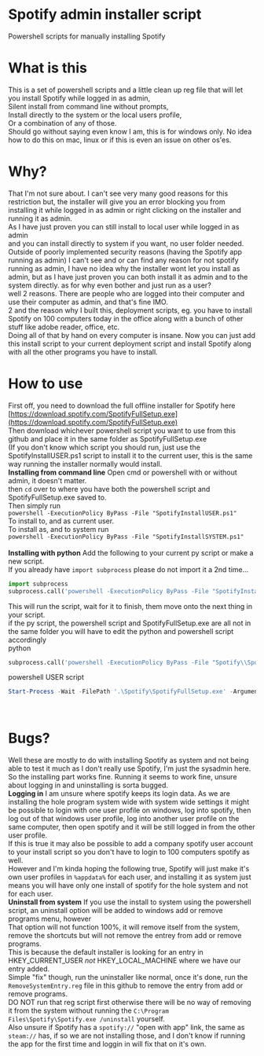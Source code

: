 # Spotify admin installer script
Powershell scripts for manually installing Spotify

# What is this
This is a set of powershell scripts and a little clean up reg file
that will let you install Spotify while logged in as admin,<br>
Silent install from command line without prompts,<br>
Install directly to the system or the local users profile,<br>
Or a combination of any of those.<br>
Should go without saying even know I am, this is for windows only. No idea how to do this on mac, linux or if this is even an issue on other os'es.

# Why?
That I'm not sure about. I can't see very many good reasons for this restriction but, the installer will give you an error blocking you from installing it while logged in as admin or right clicking on the installer and running it as admin.<br>
As I have just proven you can still install to local user while logged in as admin<br>
and you can install directly to system if you want, no user folder needed.<br>
Outside of poorly implemented security reasons (having the Spotify app running as admin) I can't see and or can find any reason for not spotify running as admin, I have no idea why the installer wont let you install as admin, but as I have just proven you can both install it as admin and to the system directly.
as for why even bother and just run as a user?<br>
well 2 reasons. There are people who are logged into their computer and use their computer as admin, and that's fine IMO.<br>
2 and the reason why I built this, deployment scripts, eg. you have to install Spotify on 100 computers today in the office along with a bunch of other stuff like adobe reader, office, etc.<br>
Doing all of that by hand on every computer is insane. Now you can just add this install script to your current deployment script and install Spotify along with all the other programs you have to install.<br>

# How to use
First off, you need to download the full offline installer for Spotify here<br>
[https://download.spotify.com/SpotifyFullSetup.exe](https://download.spotify.com/SpotifyFullSetup.exe)<br>
Then download whichever powershell script you want to use from this github and place it in the same folder as SpotifyFullSetup.exe<br>
(If you don't know which script you should run, just use the SpotifyInstallUSER.ps1 script to install it to the current user, this is the same way running the installer normally would install.<br>
**Installing from command line**
Open cmd or powershell with or without admin, it doesn't matter.<br>
then `cd` over to where you have both the powershell script and SpotifyFullSetup.exe saved to.<br>
Then simply run<br>
`powershell -ExecutionPolicy ByPass -File "SpotifyInstallUSER.ps1"`<br>
To install to, and as current user.<br>
To install as, and to system run<br>
`powershell -ExecutionPolicy ByPass -File "SpotifyInstallSYSTEM.ps1"`<br><br>
**Installing with python**
Add the following to your current py script or make a new script.<br>
If you already have `import subprocess` please do not import it a 2nd time...<br>
```python
import subprocess
subprocess.call('powershell -ExecutionPolicy ByPass -File "SpotifyInstallUSER.ps1"', shell=True)
```
This will run the script, wait for it to finish, them move onto the next thing in your script.<br>
if the py script, the powershell script and SpotifyFullSetup.exe are all not in the same folder you will have to edit the python and powershell script accordingly<br>
python<br>
```python
subprocess.call('powershell -ExecutionPolicy ByPass -File "Spotify\\SpotifyInstallUSER.ps1"', shell=True)
```
powershell USER script<br>
```powershell
Start-Process -Wait -FilePath '.\Spotify\SpotifyFullSetup.exe' -ArgumentList "/extract C:\Users\$([Environment]::UserName)\AppData\Roaming\Spotify\"
```
<br>

# Bugs?
Well these are mostly to do with installing Spotify as system and not being able to test it much as I don't really use Spotify, I'm just the sysadmin here.<br>
So the installing part works fine. Running it seems to work fine, unsure about logging in and uninstalling is sorta bugged.<br>
**Logging in**
I am unsure where spotify keeps its login data. As we are installing the hole program system wide with system wide settings it might be possible to login with one user profile on windows, log into spotify, then log out of that windows user profile, log into another user profile on the same computer, then open spotify and it will be still logged in from the other user profile.<br>
If this is true it may also be possible to add a company spotify user account to your install script so you don't have to login to 100 computers spotify as well.<br>
However and I'm kinda hoping the following true, Spotify will just make it's own user profiles in `%appdata%` for each user, and installing it as system just means you will have only one install of spotify for the hole system and not for each user.<br>
**Uninstall from system**
If you use the install to system using the powershell script, an uninstall option will be added to windows add or remove programs menu, however<br>
That option will not function 100%, it will remove itself from the system, remove the shortcuts but will not remove the entrey from add or remove programs.<br>
This is because the default installer is looking for an entry in HKEY_CURRENT_USER *not* HKEY_LOCAL_MACHINE where we have our entry added.<br>
Simple "fix" though, run the uninstaller like normal, once it's done, run the `RemoveSystemEntry.reg` file in this github to remove the entry from add or remove programs.<br>
DO NOT run that reg script first otherwise there will be no way of removing it from the system without running the `C:\Program Files\Spotify\Spotify.exe /uninstall` yourself.<br>
Also unsure if Spotify has a `spotify://` "open with app" link, the same as `steam://` has, if so we are not installing those, and I don't know if running the app for the first time and loggin in will fix that on it's own.
